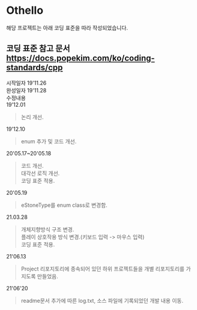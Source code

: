# Othello

해당 프로젝트는 아래 코딩 표준을 따라 작성되었습니다.   

코딩 표준 참고 문서     
https://docs.popekim.com/ko/coding-standards/cpp    
--------------------------------------------      
시작일자 19'11.26    
완성일자 19'11.28    
수정내용    
19'12.01    
> 논리 개선.  
       
19'12.10    
> enum 추가 및 코드 개선.    
     
20'05.17~20'05.18   
> 코드 개선.     
> 대각선 로직 개선.    
> 코딩 표준 적용.    
     
20'05.19    
> eStoneType를 enum class로 변경함.
       
21.03.28     
> 개체지향방식 구조 변경.     
> 플레이 상호작용 방식 변경.(키보드 입력 -> 마우스 입력)      
> 코딩 표준 적용.     
      
21'06.13    
> Project 리포지토리에 종속되어 있던 하위 프로젝트들을 개별 리포지토리를 가지도록 만들었음.    
      
21'06'20
> readme문서 추가에 따른 log.txt, 소스 파일에 기록되었던 개발 내용 이동.
